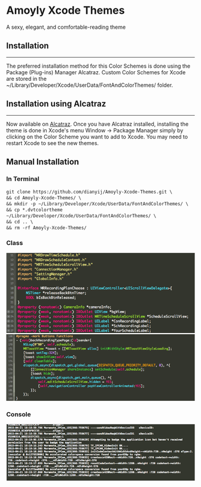 # Amoyly Xcode Themes
A sexy, elegant, and comfortable-reading theme

## Installation
***
The preferred installation method for this Color Schemes is done using the Package (Plug-ins) Manager Alcatraz. Custom Color Schemes for Xcode are stored in the ~/Library/Developer/Xcode/UserData/FontAndColorThemes/ folder.

## Installation using Alcatraz
***
Now available on [Alcatraz](https://github.com/supermarin/Alcatraz). Once you have Alcatraz installed, installing the theme is done in Xcode's menu Window -> Package Manager simply by clicking on the Color Scheme you want to add to Xcode. You may need to restart Xcode to see the new themes.

## Manual Installation

### In Terminal
```
git clone https://github.com/dianyij/Amoyly-Xcode-Themes.git \
&& cd Amoyly-Xcode-Themes/ \
&& mkdir -p ~/Library/Developer/Xcode/UserData/FontAndColorThemes/ \
&& cp *.dvtcolortheme ~/Library/Developer/Xcode/UserData/FontAndColorThemes/ \
&& cd .. \
&& rm -rf Amoyly-Xcode-Themes/

```
### Class
![alt tag](https://raw.githubusercontent.com/Br1an6/Amoyly-Xcode-Themes/master/Amoyly_Class_Implement_Sample.png)
![alt tag](https://raw.githubusercontent.com/Br1an6/Amoyly-Xcode-Themes/master/Amoyly_Class_Interface_Sample.png)
### Console
![alt tag](https://raw.githubusercontent.com/Br1an6/Amoyly-Xcode-Themes/master/Amoyly_Class_ConsoleWindows_Sample.png)
